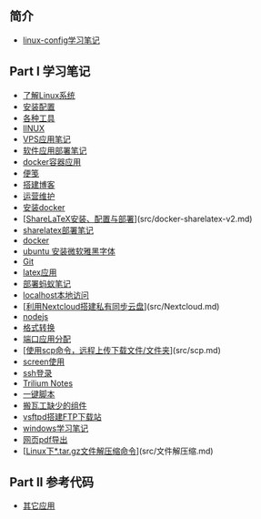 ## 简介

* [linux-config学习笔记](README.md)

## Part I 学习笔记

* [了解Linux系统](src/001-Linux-system.md)
* [安装配置](src/002-linux-setting.md)
* [各种工具](src/003-tools.md)
* [lINUX](src/a_001_outline.md)
* [VPS应用笔记](src/a1_VPS.md)
* [软件应用部署笔记](src/a1_VPS应用部署.md)
* [docker容器应用](src/a2_docker.md)
* [便笺](src/abnote.md)
* [搭建博客](src/blog.md)
* [运营维护](src/codimd.md)
* [安装docker](src/docker-apply.md)
* [[ShareLaTeX安装、配置与部署](https://zhuanlan.zhihu.com/p/54088512)](src/docker-sharelatex-v2.md)
* [sharelatex部署笔记](src/docker-sharelatex.md)
* [docker](src/docker.md)
* [ubuntu 安装微软雅黑字体](src/font.md)
* [Git](src/git.md)
* [latex应用](src/latex.md)
* [部署蚂蚁笔记](src/leanote.md)
* [localhost本地访问](src/localhost.md)
* [[利用Nextcloud搭建私有同步云盘](https://zhuanlan.zhihu.com/p/62987726)](src/Nextcloud.md)
* [nodejs](src/nodejs.md)
* [格式转换](src/pandoc.md)
* [端口应用分配](src/ports.md)
* [[使用scp命令，远程上传下载文件/文件夹](https://www.cnblogs.com/tectal/p/9478326.html)](src/scp.md)
* [screen使用](src/screen.md)
* [ssh登录](src/ssh.md)
* [Trilium Notes](src/Trilium_Notes.md)
* [一键脚本](src/v2ray.md)
* [搬瓦工缺少的组件](src/vps-module.md)
* [vsftpd搭建FTP下载站](src/vsftpd.md)
* [windows学习笔记](src/Windows-system.md)
* [网页pdf导出](src/wkhtmltopdf.md)
* [[Linux下*.tar.gz文件解压缩命令](https://www.cnblogs.com/xiehy/archive/2010/09/13/1824776.html)](src/文件解压缩.md)

## Part II 参考代码

* [其它应用](code/other.md)